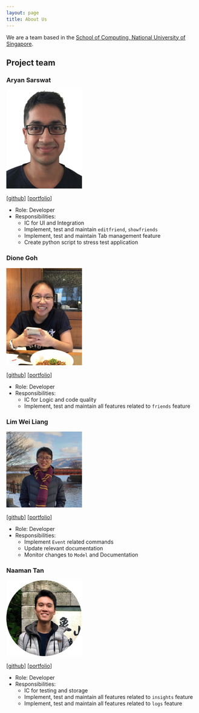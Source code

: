 ```yaml
---
layout: page
title: About Us
---
```


We are a team based in the [School of Computing, National University of Singapore](http://www.comp.nus.edu.sg).

## Project team

### Aryan Sarswat

<img src="images/aryansarswat.png" width="200px">

[[github](https://github.com/AryanSarswat)]
[[portfolio](team/aryansarswat.md)]

* Role: Developer
* Responsibilities:
  * IC for UI and Integration
  * Implement, test and maintain `editfriend`, `showfriends`
  * Implement, test and maintain Tab management feature
  * Create python script to stress test application

### Dione Goh

<img src="images/dionegoh.png" width="200px">

[[github](http://github.com/dionegoh)]
[[portfolio](team/dionegoh.md)]

* Role: Developer
* Responsibilities: 
  * IC for Logic and code quality
  * Implement, test and maintain all features related to `friends` feature


### Lim Wei Liang

<img src="images/limweiliang.png" width="200px">

[[github](http://github.com/limweiliang)] [[portfolio](team/limweiliang.md)]

* Role: Developer
* Responsibilities:
  * Implement `Event` related commands
  * Update relevant documentation
  * Monitor changes to `Model` and Documentation

### Naaman Tan

<img src="images/tanyjnaaman.png" width="200px">

[[github](http://github.com/tanyjnaaman)]
[[portfolio](team/tanyjnaaman.md)]

* Role: Developer
* Responsibilities: 
  * IC for testing and storage
  * Implement, test and maintain all features related to `insights` feature
  * Implement, test and maintain all features related to `logs` feature



